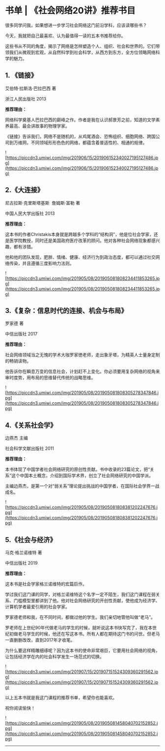 # 书单 | 《社会网络20讲》推荐书目

很多同学问我，如果想进一步学习社会网络这门前沿学科，应该读哪些书？

今天，我就把自己最喜欢、认为最值得一读的五本书推荐给你。

这些书从不同的角度，揭示了网络是怎样塑造个人、组织、社会和世界的。它们带领我们从微观到宏观，从自然科学到社会科学，从西方到东方，全方位领略网络科学的魅力。

## 1. 《链接》

艾伯特·拉斯洛·巴拉巴西 著

浙江人民出版社 2013

 **推荐理由：**

网络科学奠基人巴拉巴西的巅峰之作。作者是我在认识郝景芳之前，知道的文学素养最高、最会讲故事的物理学家。

《链接》告诉我们，网络不是随机的，从鸡尾酒会、恐怖组织、细胞网络、跨国公司到万维网，不同领域形形色色的网络，都蕴含着普适性的、相通的规律。

![https://piccdn3.umiwi.com/img/201906/15/201906152340027195127486.jpg](https://piccdn3.umiwi.com/img/201906/15/201906152340027195127486.jpg)

## 2.《大连接》

尼古拉斯·克里斯塔基斯  詹姆斯·富勒 著

中国人民大学出版社 2013

 **推荐理由：**

这本书的作者Christakis本身就是跨越多个学科的“结构洞”，他是位社会学家，还是医学院教授，同时还是美国政府医疗改革的顾问。他对各种社会网络现象都感兴趣，都有涉猎。

他和他的团队发现，肥胖、情绪、健康、经济行为到政治态度，都可以通过社交网络传染，并且遵循三度影响力法则。

![https://piccdn3.umiwi.com/img/201905/08/201905081808234411853265.jpg](https://piccdn3.umiwi.com/img/201905/08/201905081808234411853265.jpg)

## 3.《复杂：信息时代的连接、机会与布局》

罗家德 著

中信出版社 2017

 **推荐理由：**

社会网络领域当之无愧的学术大咖罗家徳老师，走出象牙塔，为精英人士量身定制的畅销读物。

他告诉你在瞬息万变的信息社会，计划赶不上变化。你必须要用复杂网络的视角来审时度势，用布局的思维替代传统的战略思维。

![https://piccdn3.umiwi.com/img/201905/08/201905081808305278347846.jpg](https://piccdn3.umiwi.com/img/201905/08/201905081808305278347846.jpg)

## 4.《关系社会学》

边燕杰 主编

社会科学文献出版社 2011

 **推荐理由：**

本书体现了中国学者社会网络研究的原创性贡献。书中收录的23篇论文，把“关系”这个中国本土概念，介绍到国际学术界，创立了社会网络研究的中国学派。

主编边燕杰，是第一个对“弱关系”理论提出挑战的中国学者，在国际社会学界一战成名。

![https://piccdn3.umiwi.com/img/201905/08/201905081808381202247676.jpg](https://piccdn3.umiwi.com/img/201905/08/201905081808381202247676.jpg)

## 5.《社会与经济》

马克·格兰诺维特 著

中信出版社 2019

 **推荐理由：**

这本书是社会学家格兰诺维特的宏篇巨作。

学过我们这门课的同学，对格兰诺维特这个名字一定不陌生，我们这门课程在弱关系、门槛模型里都讲到了他。他对社会网络研究的开创性贡献，使他成为经济学、计算机学者最爱引用的社会学家。

罗家德老师和我，在不同时间，都做过他的学生。我们亲切地管他叫做“老马”。

罗老师在上世纪90年代做老马的学生的时候，就听说这本书快写完了，我在本世纪初做老马学生的时候，他还在写这本书。所有人都在期待这门书的问世。但老马一直删删改改，直到2017年才收笔。

为什么要这样精雕细琢呢？因为这本书的使命非常艰巨，它要用社会网络的视角，让包括经济学在内的社会科学发生一场范式的切换。

![https://piccdn3.umiwi.com/img/201907/15/201907151524309360291562.jpg](https://piccdn3.umiwi.com/img/201907/15/201907151524309360291562.jpg)

以上五本书就是我这门课程的推荐书单，希望你也能喜欢。

祝你阅读愉快！

![https://piccdn3.umiwi.com/img/201905/08/201905081458040702152852.jpg](https://piccdn3.umiwi.com/img/201905/08/201905081458040702152852.jpg)

---
